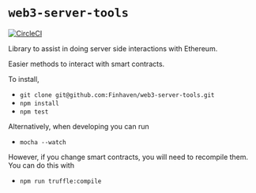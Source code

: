 # `web3-server-tools`

[![CircleCI](https://circleci.com/gh/Finhaven/web3-server-tools/tree/master.svg?style=svg)](https://circleci.com/gh/Finhaven/web3-server-tools/tree/master)

Library to assist in doing server side interactions with Ethereum.

Easier methods to interact with smart contracts.

To install,

* `git clone git@github.com:Finhaven/web3-server-tools.git`
* `npm install`
* `npm test`

Alternatively, when developing you can run

* `mocha --watch`

However, if you change smart contracts, you will need to recompile them.  You can do this with

* `npm run truffle:compile`
